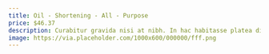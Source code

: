```yaml
---
title: Oil - Shortening - All - Purpose
price: $46.37
description: Curabitur gravida nisi at nibh. In hac habitasse platea dictumst. Aliquam augue quam, sollicitudin vitae, consectetuer eget, rutrum at, lorem.
image: https://via.placeholder.com/1000x600/000000/fff.png
---
```

